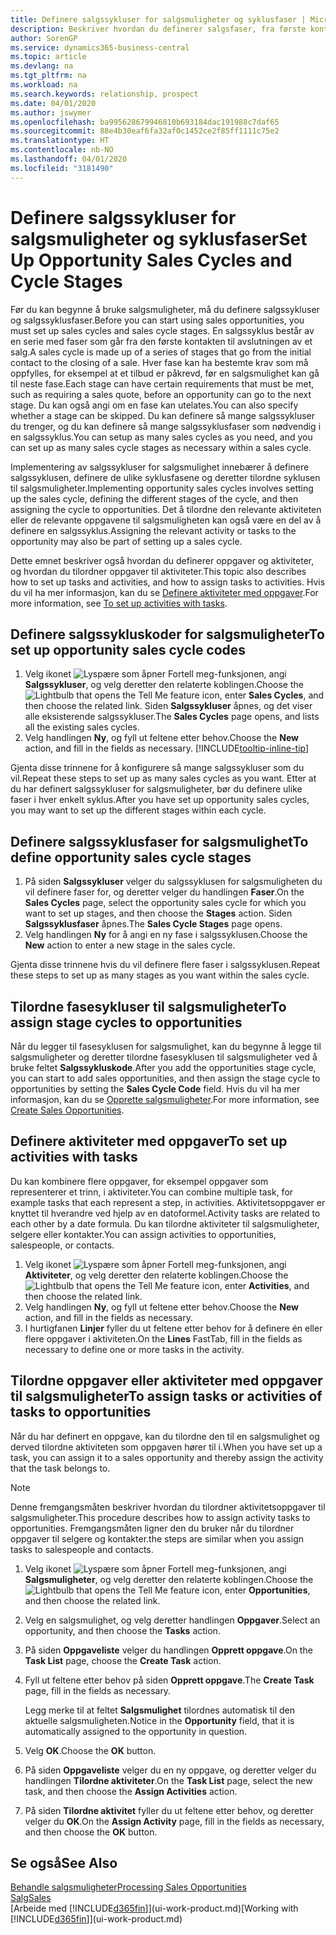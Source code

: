 ```yaml
---
title: Definere salgssykluser for salgsmuligheter og syklusfaser | Microsoft-dokumentasjon
description: Beskriver hvordan du definerer salgsfaser, fra første kontakt til avslutning, for å opprette en salgssyklus og tilordne den til salgsmuligheter i Business Central.
author: SorenGP
ms.service: dynamics365-business-central
ms.topic: article
ms.devlang: na
ms.tgt_pltfrm: na
ms.workload: na
ms.search.keywords: relationship, prospect
ms.date: 04/01/2020
ms.author: jswymer
ms.openlocfilehash: ba995628679946810b693184dac191988c7daf65
ms.sourcegitcommit: 88e4b30eaf6fa32af0c1452ce2f85ff1111c75e2
ms.translationtype: HT
ms.contentlocale: nb-NO
ms.lasthandoff: 04/01/2020
ms.locfileid: "3181490"
---
```

# <a name="set-up-opportunity-sales-cycles-and-cycle-stages"></a><span data-ttu-id="b045b-103">Definere salgssykluser for salgsmuligheter og syklusfaser</span><span class="sxs-lookup"><span data-stu-id="b045b-103">Set Up Opportunity Sales Cycles and Cycle Stages</span></span>
<span data-ttu-id="b045b-104">Før du kan begynne å bruke salgsmuligheter, må du definere salgssykluser og salgssyklusfaser.</span><span class="sxs-lookup"><span data-stu-id="b045b-104">Before you can start using sales opportunities, you must set up sales cycles and sales cycle stages.</span></span> <span data-ttu-id="b045b-105">En salgssyklus består av en serie med faser som går fra den første kontakten til avslutningen av et salg.</span><span class="sxs-lookup"><span data-stu-id="b045b-105">A sales cycle is made up of a series of stages that go from the initial contact to the closing of a sale.</span></span> <span data-ttu-id="b045b-106">Hver fase kan ha bestemte krav som må oppfylles, for eksempel at et tilbud er påkrevd, før en salgsmulighet kan gå til neste fase.</span><span class="sxs-lookup"><span data-stu-id="b045b-106">Each stage can have certain requirements that must be met, such as requiring a sales quote, before an opportunity can go to the next stage.</span></span> <span data-ttu-id="b045b-107">Du kan også angi om en fase kan utelates.</span><span class="sxs-lookup"><span data-stu-id="b045b-107">You can also specify whether a stage can be skipped.</span></span> <span data-ttu-id="b045b-108">Du kan definere så mange salgssykluser du trenger, og du kan definere så mange salgssyklusfaser som nødvendig i en salgssyklus.</span><span class="sxs-lookup"><span data-stu-id="b045b-108">You can setup as many sales cycles as you need, and you can set up as many sales cycle stages as necessary within a sales cycle.</span></span>

<span data-ttu-id="b045b-109">Implementering av salgssykluser for salgsmulighet innebærer å definere salgssyklusen, definere de ulike syklusfasene og deretter tilordne syklusen til salgsmuligheter.</span><span class="sxs-lookup"><span data-stu-id="b045b-109">Implementing opportunity sales cycles involves setting up the sales cycle, defining the different stages of the cycle, and then assigning the cycle to opportunities.</span></span> <span data-ttu-id="b045b-110">Det å tilordne den relevante aktiviteten eller de relevante oppgavene til salgsmuligheten kan også være en del av å definere en salgssyklus.</span><span class="sxs-lookup"><span data-stu-id="b045b-110">Assigning the relevant activity or tasks to the opportunity may also be part of setting up a sales cycle.</span></span>

<span data-ttu-id="b045b-111">Dette emnet beskriver også hvordan du definerer oppgaver og aktiviteter, og hvordan du tilordner oppgaver til aktiviteter.</span><span class="sxs-lookup"><span data-stu-id="b045b-111">This topic also describes how to set up tasks and activities, and how to assign tasks to activities.</span></span> <span data-ttu-id="b045b-112">Hvis du vil ha mer informasjon, kan du se [Definere aktiviteter med oppgaver](marketing-how-setup-opportunity-sales-cycles-stages.md#to-set-up-activities-with-tasks).</span><span class="sxs-lookup"><span data-stu-id="b045b-112">For more information, see [To set up activities with tasks](marketing-how-setup-opportunity-sales-cycles-stages.md#to-set-up-activities-with-tasks).</span></span>

## <a name="to-set-up-opportunity-sales-cycle-codes"></a><span data-ttu-id="b045b-113">Definere salgssykluskoder for salgsmuligheter</span><span class="sxs-lookup"><span data-stu-id="b045b-113">To set up opportunity sales cycle codes</span></span>
1. <span data-ttu-id="b045b-114">Velg ikonet ![Lyspære som åpner Fortell meg-funksjonen](media/ui-search/search_small.png "Fortell hva du vil gjøre"), angi **Salgssykluser**, og velg deretter den relaterte koblingen.</span><span class="sxs-lookup"><span data-stu-id="b045b-114">Choose the ![Lightbulb that opens the Tell Me feature](media/ui-search/search_small.png "Tell me what you want to do") icon, enter **Sales Cycles**, and then choose the related link.</span></span> <span data-ttu-id="b045b-115">Siden **Salgssykluser** åpnes, og det viser alle eksisterende salgssykluser.</span><span class="sxs-lookup"><span data-stu-id="b045b-115">The **Sales Cycles** page opens, and lists all the existing sales cycles.</span></span>
2. <span data-ttu-id="b045b-116">Velg handlingen **Ny**, og fyll ut feltene etter behov.</span><span class="sxs-lookup"><span data-stu-id="b045b-116">Choose the **New** action, and fill in the fields as necessary.</span></span> [!INCLUDE[tooltip-inline-tip](includes/tooltip-inline-tip_md.md)]

<span data-ttu-id="b045b-117">Gjenta disse trinnene for å konfigurere så mange salgssykluser som du vil.</span><span class="sxs-lookup"><span data-stu-id="b045b-117">Repeat these steps to set up as many sales cycles as you want.</span></span> <span data-ttu-id="b045b-118">Etter at du har definert salgssykluser for salgsmuligheter, bør du definere ulike faser i hver enkelt syklus.</span><span class="sxs-lookup"><span data-stu-id="b045b-118">After you have set up opportunity sales cycles, you may want to set up the different stages within each cycle.</span></span>

## <a name="to-define-opportunity-sales-cycle-stages"></a><span data-ttu-id="b045b-119">Definere salgssyklusfaser for salgsmulighet</span><span class="sxs-lookup"><span data-stu-id="b045b-119">To define opportunity sales cycle stages</span></span>
1. <span data-ttu-id="b045b-120">På siden **Salgssykluser** velger du salgssyklusen for salgsmuligheten du vil definere faser for, og deretter velger du handlingen **Faser**.</span><span class="sxs-lookup"><span data-stu-id="b045b-120">On the **Sales Cycles** page, select the opportunity sales cycle for which you want to set up stages, and then choose the **Stages** action.</span></span> <span data-ttu-id="b045b-121">Siden **Salgssyklusfaser** åpnes.</span><span class="sxs-lookup"><span data-stu-id="b045b-121">The **Sales Cycle Stages** page opens.</span></span>
2. <span data-ttu-id="b045b-122">Velg handlingen **Ny** for å angi en ny fase i salgssyklusen.</span><span class="sxs-lookup"><span data-stu-id="b045b-122">Choose the **New** action to enter a new stage in the sales cycle.</span></span>

<span data-ttu-id="b045b-123">Gjenta disse trinnene hvis du vil definere flere faser i salgssyklusen.</span><span class="sxs-lookup"><span data-stu-id="b045b-123">Repeat these steps to set up as many stages as you want within the sales cycle.</span></span>

## <a name="to-assign-stage-cycles-to-opportunities"></a><span data-ttu-id="b045b-124">Tilordne fasesykluser til salgsmuligheter</span><span class="sxs-lookup"><span data-stu-id="b045b-124">To assign stage cycles to opportunities</span></span>
<span data-ttu-id="b045b-125">Når du legger til fasesyklusen for salgsmulighet, kan du begynne å legge til salgsmuligheter og deretter tilordne fasesyklusen til salgsmuligheter ved å bruke feltet **Salgssykluskode**.</span><span class="sxs-lookup"><span data-stu-id="b045b-125">After you add the opportunities stage cycle, you can start to add sales opportunities, and then assign the stage cycle to opportunities by setting the **Sales Cycle Code** field.</span></span> <span data-ttu-id="b045b-126">Hvis du vil ha mer informasjon, kan du se [Opprette salgsmuligheter](marketing-how-create-opportunities.md).</span><span class="sxs-lookup"><span data-stu-id="b045b-126">For more information, see [Create Sales Opportunities](marketing-how-create-opportunities.md).</span></span>

## <a name="to-set-up-activities-with-tasks"></a><span data-ttu-id="b045b-127">Definere aktiviteter med oppgaver</span><span class="sxs-lookup"><span data-stu-id="b045b-127">To set up activities with tasks</span></span>
<span data-ttu-id="b045b-128">Du kan kombinere flere oppgaver, for eksempel oppgaver som representerer et trinn, i aktiviteter.</span><span class="sxs-lookup"><span data-stu-id="b045b-128">You can combine multiple task, for example tasks that each represent a step, in activities.</span></span> <span data-ttu-id="b045b-129">Aktivitetsoppgaver er knyttet til hverandre ved hjelp av en datoformel.</span><span class="sxs-lookup"><span data-stu-id="b045b-129">Activity tasks are related to each other by a date formula.</span></span> <span data-ttu-id="b045b-130">Du kan tilordne aktiviteter til salgsmuligheter, selgere eller kontakter.</span><span class="sxs-lookup"><span data-stu-id="b045b-130">You can assign activities to opportunities, salespeople, or contacts.</span></span>

1. <span data-ttu-id="b045b-131">Velg ikonet ![Lyspære som åpner Fortell meg-funksjonen](media/ui-search/search_small.png "Fortell hva du vil gjøre"), angi **Aktiviteter**, og velg deretter den relaterte koblingen.</span><span class="sxs-lookup"><span data-stu-id="b045b-131">Choose the ![Lightbulb that opens the Tell Me feature](media/ui-search/search_small.png "Tell me what you want to do") icon, enter **Activities**, and then choose the related link.</span></span>
2. <span data-ttu-id="b045b-132">Velg handlingen **Ny**, og fyll ut feltene etter behov.</span><span class="sxs-lookup"><span data-stu-id="b045b-132">Choose the **New** action, and fill in the fields as necessary.</span></span>
3. <span data-ttu-id="b045b-133">I hurtigfanen **Linjer** fyller du ut feltene etter behov for å definere én eller flere oppgaver i aktiviteten.</span><span class="sxs-lookup"><span data-stu-id="b045b-133">On the **Lines** FastTab, fill in the fields as necessary to define one or more tasks in the activity.</span></span>

## <a name="to-assign-tasks-or-activities-of-tasks-to-opportunities"></a><span data-ttu-id="b045b-134">Tilordne oppgaver eller aktiviteter med oppgaver til salgsmuligheter</span><span class="sxs-lookup"><span data-stu-id="b045b-134">To assign tasks or activities of tasks to opportunities</span></span>
<span data-ttu-id="b045b-135">Når du har definert en oppgave, kan du tilordne den til en salgsmulighet og derved tilordne aktiviteten som oppgaven hører til i.</span><span class="sxs-lookup"><span data-stu-id="b045b-135">When you have set up a task, you can assign it to a sales opportunity and thereby assign the activity that the task belongs to.</span></span>

> [!NOTE]  
>   <span data-ttu-id="b045b-136">Denne fremgangsmåten beskriver hvordan du tilordner aktivitetsoppgaver til salgsmuligheter.</span><span class="sxs-lookup"><span data-stu-id="b045b-136">This procedure describes how to assign activity tasks to opportunities.</span></span> <span data-ttu-id="b045b-137">Fremgangsmåten ligner den du bruker når du tilordner oppgaver til selgere og kontakter.</span><span class="sxs-lookup"><span data-stu-id="b045b-137">the steps are similar when you assign tasks to salespeople and contacts.</span></span>

1. <span data-ttu-id="b045b-138">Velg ikonet ![Lyspære som åpner Fortell meg-funksjonen](media/ui-search/search_small.png "Fortell hva du vil gjøre"), angi **Salgsmuligheter**, og velg deretter den relaterte koblingen.</span><span class="sxs-lookup"><span data-stu-id="b045b-138">Choose the ![Lightbulb that opens the Tell Me feature](media/ui-search/search_small.png "Tell me what you want to do") icon, enter **Opportunities**, and then choose the related link.</span></span>
2. <span data-ttu-id="b045b-139">Velg en salgsmulighet, og velg deretter handlingen **Oppgaver**.</span><span class="sxs-lookup"><span data-stu-id="b045b-139">Select an opportunity, and then choose the **Tasks** action.</span></span>
3. <span data-ttu-id="b045b-140">På siden **Oppgaveliste** velger du handlingen **Opprett oppgave**.</span><span class="sxs-lookup"><span data-stu-id="b045b-140">On the **Task List** page, choose the **Create Task** action.</span></span>
4.  <span data-ttu-id="b045b-141">Fyll ut feltene etter behov på siden **Opprett oppgave**.</span><span class="sxs-lookup"><span data-stu-id="b045b-141">The **Create Task** page, fill in the fields as necessary.</span></span>

    <span data-ttu-id="b045b-142">Legg merke til at feltet **Salgsmulighet** tilordnes automatisk til den aktuelle salgsmuligheten.</span><span class="sxs-lookup"><span data-stu-id="b045b-142">Notice in the **Opportunity** field, that it is automatically assigned to the opportunity in question.</span></span>
5. <span data-ttu-id="b045b-143">Velg **OK**.</span><span class="sxs-lookup"><span data-stu-id="b045b-143">Choose the **OK** button.</span></span>
6. <span data-ttu-id="b045b-144">På siden **Oppgaveliste** velger du en ny oppgave, og deretter velger du handlingen **Tilordne aktiviteter**.</span><span class="sxs-lookup"><span data-stu-id="b045b-144">On the **Task List** page, select the new task, and then choose the **Assign Activities** action.</span></span>
7. <span data-ttu-id="b045b-145">På siden **Tilordne aktivitet** fyller du ut feltene etter behov, og deretter velger du **OK**.</span><span class="sxs-lookup"><span data-stu-id="b045b-145">On the **Assign Activity** page, fill in the fields as necessary, and then choose the **OK** button.</span></span>

## <a name="see-also"></a><span data-ttu-id="b045b-146">Se også</span><span class="sxs-lookup"><span data-stu-id="b045b-146">See Also</span></span>
[<span data-ttu-id="b045b-147">Behandle salgsmuligheter</span><span class="sxs-lookup"><span data-stu-id="b045b-147">Processing Sales Opportunities</span></span>](marketing-processing-sales-opportunities.md)  
[<span data-ttu-id="b045b-148">Salg</span><span class="sxs-lookup"><span data-stu-id="b045b-148">Sales</span></span>](sales-manage-sales.md)  
<span data-ttu-id="b045b-149">[Arbeide med [!INCLUDE[d365fin](includes/d365fin_md.md)]](ui-work-product.md)</span><span class="sxs-lookup"><span data-stu-id="b045b-149">[Working with [!INCLUDE[d365fin](includes/d365fin_md.md)]](ui-work-product.md)</span></span>
